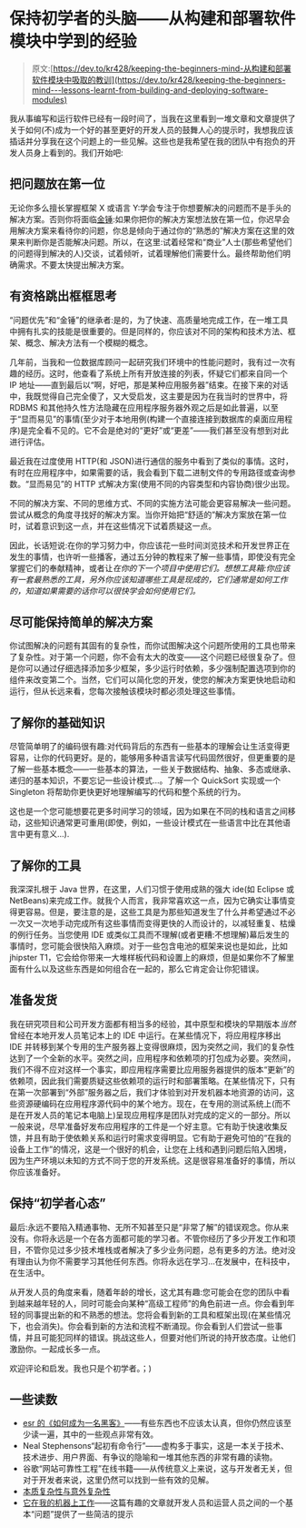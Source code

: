 # 保持初学者的头脑——从构建和部署软件模块中学到的经验

> 原文:[https://dev.to/kr428/keeping-the-beginners-mind-从构建和部署软件模块中吸取的教训](https://dev.to/kr428/keeping-the-beginners-mind---lessons-learnt-from-building-and-deploying-software-modules)

我从事编写和运行软件已经有一段时间了，当我在这里看到一堆文章和文章提供了关于如何(不)成为一个好的甚至更好的开发人员的鼓舞人心的提示时，我想我应该插话并分享我在这个问题上的一些见解。这些也是我希望在我的团队中有抱负的开发人员身上看到的。我们开始吧:

## [](#put-problems-first)把问题放在第一位

无论你多么擅长掌握框架 X 或语言 Y:学会专注于你想要解决的问题而不是手头的解决方案。否则你将面临[金锤](https://en.wikipedia.org/wiki/Law_of_the_instrument):如果你把你的解决方案想法放在第一位，你迟早会用解决方案来看待你的问题，你总是倾向于通过你的“熟悉的”解决方案在这里的效果来判断你是否能解决问题。所以，在这里:试着经常和“商业”人士(那些希望他们的问题得到解决的人)交谈，试着倾听，试着理解他们需要什么。最终帮助他们明确需求。不要太快提出解决方案。

## [](#qualified-thinking-outside-the-box)有资格跳出框框思考

“问题优先”和“金锤”的继承者:是的，为了快速、高质量地完成工作，在一堆工具中拥有扎实的技能是很重要的。但是同样的，你应该对不同的架构和技术方法、框架、概念、解决方法有一个模糊的概念。

几年前，当我和一位数据库顾问一起研究我们环境中的性能问题时，我有过一次有趣的经历。这时，他查看了系统上所有开放连接的列表，怀疑它们都来自同一个 IP 地址——直到最后以“啊，好吧，那是某种应用服务器”结束。在接下来的对话中，我既觉得自己完全傻了，又大受启发，这主要是因为在我当时的世界中，将 RDBMS 和其他持久性方法隐藏在应用程序服务器外观之后是如此普遍，以至于“显而易见”的事情(至少对于本地用例(构建一个直接连接到数据库的桌面应用程序)是完全看不见的。它不会是绝对的“更好”或“更差”——我们甚至没有想到对此进行评估。

最近我在过度使用 HTTP(和 JSON)进行通信的服务中看到了类似的事情。这时，有时在应用程序中，如果需要的话，我会看到下载二进制文件的专用路径或查询参数。“显而易见”的 HTTP 式解决方案(使用不同的内容类型和内容协商)很少出现。

不同的解决方案、不同的思维方式、不同的实施方法可能会更容易解决一些问题。尝试从概念的角度寻找好的解决方案。当你开始把“舒适的”解决方案放在第一位时，试着意识到这一点，并在这些情况下试着质疑这一点。

因此，长话短说:在你的学习努力中，你应该花一些时间浏览技术和开发世界正在发生的事情，也许听一些播客，通过五分钟的教程来了解一些事情，即使没有完全掌握它们的奉献精神，或者让*在你的下一个项目中使用它们。想想工具箱:你应该有一套最熟悉的工具，另外你应该知道哪些工具是现成的，它们通常是如何工作的，知道如果需要的话你可以很快学会如何使用它们。*

## 尽可能保持简单的解决方案

你试图解决的问题有其固有的复杂性，而你试图解决这个问题所使用的工具也带来了复杂性。对于第一个问题，你不会有太大的改变——这个问题已经很复杂了。但是你可以通过仔细选择添加多少框架，多少运行时依赖，多少强制配置选项到你的组件来改变第二个。当然，它们可以简化您的开发，使您的解决方案更快地启动和运行，但从长远来看，您每次接触该模块时都必须处理这些事情。

## [](#know-your-basics)了解你的基础知识

尽管简单明了的编码很有趣:对代码背后的东西有一些基本的理解会让生活变得更容易，让你的代码更好。是的，能够用多种语言读写代码固然很好，但更重要的是了解一些基本概念——一些基本的算法，一些关于数据结构、抽象、多态或继承、递归的基本知识，不要忘记一些设计模式...。了解一个 QuickSort 实现或一个 Singleton 将帮助你更快更好地理解编写的代码和整个系统的行为。

这也是一个您可能想要花更多时间学习的领域，因为如果在不同的栈和语言之间移动，这些知识通常更可重用(即使，例如，一些设计模式在一些语言中比在其他语言中更有意义...).

## [](#know-your-tools)了解你的工具

我深深扎根于 Java 世界，在这里，人们习惯于使用成熟的强大 ide(如 Eclipse 或 NetBeans)来完成工作。就我个人而言，我非常喜欢这一点，因为它确实让事情变得更容易。但是，要注意的是，这些工具是为那些知道发生了什么并希望通过不必一次又一次地手动完成所有这些事情而变得更快的人而设计的，以减轻重复、枯燥的例行任务。当您使用 IDE 或类似工具而不理解(或者更糟:不想理解)幕后发生的事情时，您可能会很快陷入麻烦。对于一些包含电池的框架来说也是如此，比如 jhipster T1，它会给你带来一大堆样板代码和设置上的麻烦，但是如果你不了解里面有什么以及这些东西是如何组合在一起的，那么它肯定会让你犯错误。

## [](#be-ready-to-ship)准备发货

我在研究项目和公司开发方面都有相当多的经验，其中原型和模块的早期版本*当然*曾经在本地开发人员笔记本上的 IDE 中运行。在某些情况下，将应用程序移出 IDE 并转移到某个专用的生产服务器上变得很麻烦，因为突然之间，我们的复杂性达到了一个全新的水平。突然之间，应用程序和依赖项的打包成为必要。突然间，我们不得不应对这样一个事实，即应用程序需要比应用服务器提供的版本“更新”的依赖项，因此我们需要质疑这些依赖项的运行时和部署策略。在某些情况下，只有在第一次部署到“外部”服务器之后，我们才体验到对开发机器本地资源的访问，这些资源硬编码在应用程序源代码中的某个地方。现在，在专用的测试系统上(而不是在开发人员的笔记本电脑上)呈现应用程序是团队对完成的定义的一部分。所以一般来说，尽早准备好发布应用程序的工件是一个好主意。它有助于快速收集反馈，并且有助于使依赖关系和运行时需求变得明显。它有助于避免可怕的“在我的设备上工作”的情况，这是一个很好的机会，让您在上线和遇到问题后陷入困境，因为生产环境以未知的方式不同于您的开发系统。这是很容易准备好的事情，所以你应该准备好。

## [](#keep-the-beginners-mind)保持“初学者心态”

最后:永远不要陷入精通事物、无所不知甚至只是“非常了解”的错误观念。你从来没有。你将永远是一个在各方面都可能的学习者。不管你经历了多少开发工作和项目，不管你见过多少技术堆栈或者解决了多少业务问题，总有更多的方法。绝对没有理由认为你不需要学习其他任何东西。你将永远在学习...在发展中，在科技中，在生活中。

从开发人员的角度来看，随着年龄的增长，这尤其有趣:您可能会在您的团队中看到越来越年轻的人，同时可能会向某种“高级工程师”的角色前进一点。你会看到年轻的同事提出新的和不熟悉的想法。您将会看到新的工具和框架出现(在某些情况下，也会消失)。你会看到新的方法和流程不断涌现。你会看到人们尝试一些事情，并且可能犯同样的错误。挑战这些人，但要对他们所说的持开放态度。让他们激励你。一起成长多一点。

欢迎评论和启发。我也只是个初学者。；)

## [](#some-readings)一些读数

*   [esr 的《如何成为一名黑客》](http://www.catb.org/esr/faqs/hacker-howto.html)——有些东西也不应该太认真，但你仍然应该至少读一遍，其中的一些观点非常有效。
*   Neal Stephensons“起初有命令行”——虚构多于事实，这是一本关于技术、技术进步、用户界面、有争议的隐喻和一堆其他东西的非常有趣的读物。
*   谷歌“网站可靠性工程”在线书籍——从传统意义上来说，这与开发者无关，但对于开发者来说，这里仍然可以找到一些有效的见解。
*   [本质复杂性与意外复杂性](http://simplicable.com/new/accidental-complexity-vs-essential-complexity)
*   [它在我的机器上工作](http://www.dylanbeattie.net/2017/04/it-works-on-my-machine.html)——这篇有趣的文章就开发人员和运营人员之间的一个基本“问题”提供了一些简洁的提示